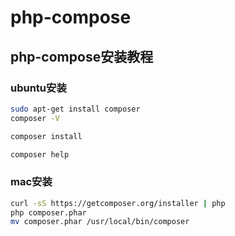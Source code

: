 # php-compose

## php-compose安装教程

### ubuntu安装

```bash
sudo apt-get install composer
composer -V

composer install

composer help
```

### mac安装

```bash
curl -sS https://getcomposer.org/installer | php
php composer.phar
mv composer.phar /usr/local/bin/composer
```